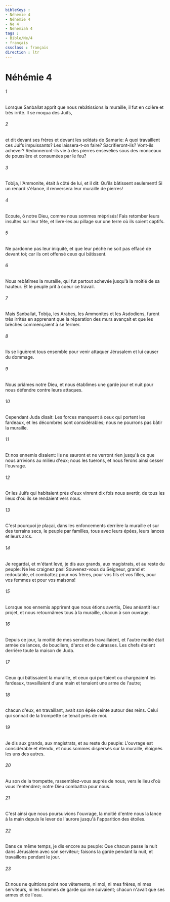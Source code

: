 ```yaml
---
bibleKeys : 
- Néhémie 4
- Néhémie 4
- Ne 4
- Nehemiah 4
tags : 
- Bible/Ne/4
- français
cssclass : français
direction : ltr
---
```


# Néhémie 4

###### 1
Lorsque Sanballat apprit que nous rebâtissions la muraille, il fut en colère et très irrité. Il se moqua des Juifs,
###### 2
et dit devant ses frères et devant les soldats de Samarie: A quoi travaillent ces Juifs impuissants? Les laissera-t-on faire? Sacrifieront-ils? Vont-ils achever? Redonneront-ils vie à des pierres ensevelies sous des monceaux de poussière et consumées par le feu?
###### 3
Tobija, l'Ammonite, était à côté de lui, et il dit: Qu'ils bâtissent seulement! Si un renard s'élance, il renversera leur muraille de pierres!
###### 4
Ecoute, ô notre Dieu, comme nous sommes méprisés! Fais retomber leurs insultes sur leur tête, et livre-les au pillage sur une terre où ils soient captifs.
###### 5
Ne pardonne pas leur iniquité, et que leur péché ne soit pas effacé de devant toi; car ils ont offensé ceux qui bâtissent.
###### 6
Nous rebâtîmes la muraille, qui fut partout achevée jusqu'à la moitié de sa hauteur. Et le peuple prit à coeur ce travail.
###### 7
Mais Sanballat, Tobija, les Arabes, les Ammonites et les Asdodiens, furent très irrités en apprenant que la réparation des murs avançait et que les brèches commençaient à se fermer.
###### 8
Ils se liguèrent tous ensemble pour venir attaquer Jérusalem et lui causer du dommage.
###### 9
Nous priâmes notre Dieu, et nous établîmes une garde jour et nuit pour nous défendre contre leurs attaques.
###### 10
Cependant Juda disait: Les forces manquent à ceux qui portent les fardeaux, et les décombres sont considérables; nous ne pourrons pas bâtir la muraille.
###### 11
Et nos ennemis disaient: Ils ne sauront et ne verront rien jusqu'à ce que nous arrivions au milieu d'eux; nous les tuerons, et nous ferons ainsi cesser l'ouvrage.
###### 12
Or les Juifs qui habitaient près d'eux vinrent dix fois nous avertir, de tous les lieux d'où ils se rendaient vers nous.
###### 13
C'est pourquoi je plaçai, dans les enfoncements derrière la muraille et sur des terrains secs, le peuple par familles, tous avec leurs épées, leurs lances et leurs arcs.
###### 14
Je regardai, et m'étant levé, je dis aux grands, aux magistrats, et au reste du peuple: Ne les craignez pas! Souvenez-vous du Seigneur, grand et redoutable, et combattez pour vos frères, pour vos fils et vos filles, pour vos femmes et pour vos maisons!
###### 15
Lorsque nos ennemis apprirent que nous étions avertis, Dieu anéantit leur projet, et nous retournâmes tous à la muraille, chacun à son ouvrage.
###### 16
Depuis ce jour, la moitié de mes serviteurs travaillaient, et l'autre moitié était armée de lances, de boucliers, d'arcs et de cuirasses. Les chefs étaient derrière toute la maison de Juda.
###### 17
Ceux qui bâtissaient la muraille, et ceux qui portaient ou chargeaient les fardeaux, travaillaient d'une main et tenaient une arme de l'autre;
###### 18
chacun d'eux, en travaillant, avait son épée ceinte autour des reins. Celui qui sonnait de la trompette se tenait près de moi.
###### 19
Je dis aux grands, aux magistrats, et au reste du peuple: L'ouvrage est considérable et étendu, et nous sommes dispersés sur la muraille, éloignés les uns des autres.
###### 20
Au son de la trompette, rassemblez-vous auprès de nous, vers le lieu d'où vous l'entendrez; notre Dieu combattra pour nous.
###### 21
C'est ainsi que nous poursuivions l'ouvrage, la moitié d'entre nous la lance à la main depuis le lever de l'aurore jusqu'à l'apparition des étoiles.
###### 22
Dans ce même temps, je dis encore au peuple: Que chacun passe la nuit dans Jérusalem avec son serviteur; faisons la garde pendant la nuit, et travaillons pendant le jour.
###### 23
Et nous ne quittions point nos vêtements, ni moi, ni mes frères, ni mes serviteurs, ni les hommes de garde qui me suivaient; chacun n'avait que ses armes et de l'eau.
